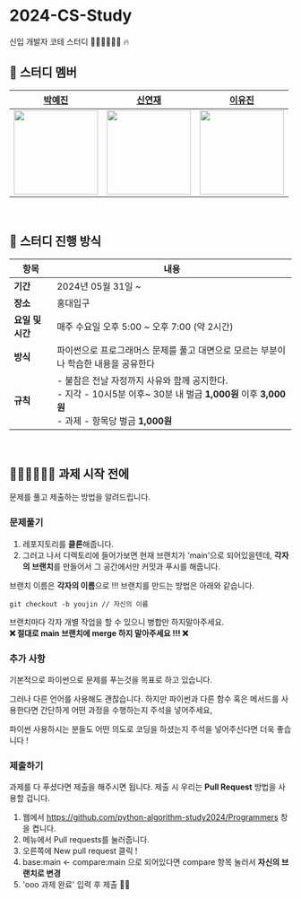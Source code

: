 # 2024-CS-Study
신입 개발자 코테 스터디 👨🏻‍💻👩🏻‍💻 🔥

## 👾 스터디 멤버

|                      [박예진](https://github.com/qkrdpwls)                      |                       [신연재](https://github.com/shin-yj)                        |                      [이유진](https://github.com/2UJ1N)                        |
|:-----------------------------------------------------------------------------:|:-----------------------------------------------------------------------------:|:-----------------------------------------------------------------------------:|
|<img src="" width="150"> | <img src="" width="150"> | <img src="https://github.com/42CSstudy/CS-Study/assets/83401978/6b1ca123-2b0b-4010-9b7d-39a2f782a0bc" width="150"> |  

<br>

## 🤙 스터디 진행 방식

| 항목             | 내용                                                         |
| ---------------- | ------------------------------------------------------------ |
| **기간**         | 2024년 05월 31일 ~                                           |
| **장소**         | 홍대입구              |
| **요일 및 시간** | 매주 수요일 오후 5:00 ~ 오후 7:00 (약 2시간)            |
| **방식**         | 파이썬으로 프로그래머스 문제를 풀고 대면으로 모르는 부분이나 학습한 내용을 공유한다
| **규칙**         |- 불참은 전날 자정까지 사유와 함께 공지한다.<br />- 지각 - 10시5분 이후~ 30분 내 벌금 **1,000원** 이후 **3,000원**<br />- 과제 - 항목당 벌금 **1,000원**|

<br>

## 🧑🏻‍💻👩🏻‍💻 과제 시작 전에

문제를 풀고 제출하는 방법을 알려드립니다.

### 문제풀기

1. 레포지토리를 **클론**해줍니다.
2. 그러고 나서 디렉토리에 들어가보면 현재 브랜치가 'main'으로 되어있을텐데, **각자의 브랜치**를 만들어서 그 공간에서만 커밋과 푸시를 해줍니다.

브랜치 이름은 **각자의 이름**으로 !!! 브랜치를 만드는 방법은 아래와 같습니다.

```git
git checkout -b youjin // 자신의 이름
```

브랜치마다 각자 개별 작업을 할 수 있으니 병합만 하지말아주세요.  
**❌ 절대로 main 브랜치에 merge 하지 말아주세요 !!! ❌**

### 추가 사항

기본적으로 파이썬으로 문제를 푸는것을 목표로 하고 있습니다.

그러나 다른 언어를 사용해도 괜찮습니다. 하지만 파이썬과 다른 함수 혹은 메서드를 사용한다면 간단하게 어떤 과정을 수행하는지 주석을 넣어주세요,

파이썬 사용하시는 분들도 어떤 의도로 코딩을 하셨는지 주석을 넣어주신다면 더욱 좋습니다 !

### 제출하기

과제를 다 푸셨다면 제출을 해주시면 됩니다. 제출 시 우리는 **Pull Request** 방법을 사용할 겁니다.

1. 웹에서 https://github.com/python-algorithm-study2024/Programmers 창을 켭니다.
2. 메뉴에서 Pull requests를 눌러줍니다.
3. 오른쪽에 New pull request 클릭 !
4. base:main <- compare:main 으로 되어있다면 compare 항목 눌러서 **자신의 브랜치로 변경**
5. 'ooo 과제 완료' 입력 후 제출 👏🏻
